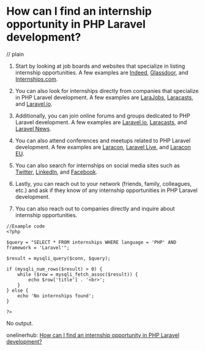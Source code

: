 # How can I find an internship opportunity in PHP Laravel development?
// plain

1. Start by looking at job boards and websites that specialize in listing internship opportunities. A few examples are [Indeed](https://www.indeed.com/), [Glassdoor](https://www.glassdoor.com/), and [Internships.com](https://www.internships.com/).

2. You can also look for internships directly from companies that specialize in PHP Laravel development. A few examples are [LaraJobs](https://larajobs.com/), [Laracasts](https://laracasts.com/), and [Laravel.io](https://laravel.io/).

3. Additionally, you can join online forums and groups dedicated to PHP Laravel development. A few examples are [Laravel.io](https://laravel.io/forum/), [Laracasts](https://laracasts.com/discuss/), and [Laravel News](https://laravel-news.com/forums/).

4. You can also attend conferences and meetups related to PHP Laravel development. A few examples are [Laracon](https://laracon.net/), [Laravel Live](https://laravel-live.com/), and [Laracon EU](https://laracon.eu/).

5. You can also search for internships on social media sites such as [Twitter](https://twitter.com/), [LinkedIn](https://www.linkedin.com/), and [Facebook](https://www.facebook.com/).

6. Lastly, you can reach out to your network (friends, family, colleagues, etc.) and ask if they know of any internship opportunities in PHP Laravel development.

7. You can also reach out to companies directly and inquire about internship opportunities.

```
//Example code
<?php

$query = "SELECT * FROM internships WHERE language = 'PHP' AND framework = 'Laravel'";

$result = mysqli_query($conn, $query);

if (mysqli_num_rows($result) > 0) {
    while ($row = mysqli_fetch_assoc($result)) {
        echo $row['title'] . '<br>';
    }
} else {
    echo 'No internships found';
}

?>
```

No output.

onelinerhub: [How can I find an internship opportunity in PHP Laravel development?](https://onelinerhub.com/php-laravel/how-can-i-find-an-internship-opportunity-in-php-laravel-development)